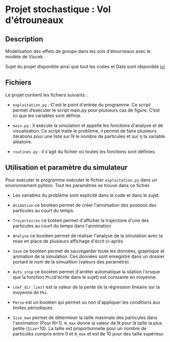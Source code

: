 # Projet stochastique : Vol d'étrouneaux

## Description
Modélisation des effets de groupe dans les vols d'étourneaux avec le modèle de Viscek.

Sujet du projet disponible ainsi que tout les codes et Data sont idsponible [ici](https://github.com/C2gouttesdeau/Projet_stochastique)

## Fichiers

Le projet contient les fichiers suivants :

- `exploitation.py` : C'est le point d'entrée du programme. Ce script permet d’exécuter le script main.py pour plusieurs cas de figure. C’est ici que les variables sont définie.

- `main.py` :  Il exécute la simulation et appelle les fonctions d'analyse et de visualisation. Ce script traite le problème, il permet de faire plusieurs itérations pour une liste sur N le nombre de particules et sur η la variable aléatoire.

- `routines.py` : il s'agit du fichier où toutes les fonctions sont définies.



## Utilisation et paramètre du simulateur
Pour exécuter le programme exécuter le fichier `exploitation.py` dans un environnement pyhton. Tout les paramètres se trouve dans ce fichier. 

- Les variables du problème sont explicité dans le code et dans le sujet.

- `Animation` ce booléen permet de créer l'annimation des postions des particules au court du temps.
- `Trajectoires` ce boléen permet d'afficher la trajectoire d'une des particules au court du temps dans l'annimation
- `Analyse` ce booléen permet de réaliser l'analyse de la simulation avec la mise en place de plusieurs affichage d'écrit ci-après.
- `Save` ce booléen permet de sauvegarder toute les données, graphique et animation de la simulation. Ces données sont enregistré dans un dossier portant le nom de la simualtion (valeurs des paramètre). 

- `Auto_stop` ce booléen permet d'arrêter automatique la silation l'orsque que la fonction `Phi`(d'écrite dans le sujet) est constante en moyenne.

-  `coef_dir_limit` est la valeur de la pente de la régression linéaire sur la moyenne de `Phi`.

- `Perio` est un booléen qui permet ou non d'appliquer les conditions aux limites périodiques. 

- `Size_max` permet de déterminer la taille maximale des particules dans l'annimation (Pour N=1). `N_max` donne la valeur de N pour la taille la plus petite (`Size`=10). La taille est proportionnelle pour un nombre de particules compris entre 0 et `N_max` et est de 10 pour des taille supérieur.